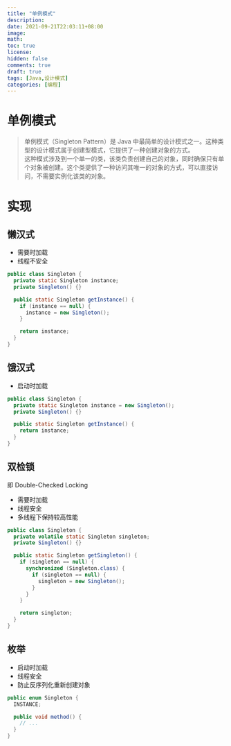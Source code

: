 ```yaml
---
title: "单例模式"
description:
date: 2021-09-21T22:03:11+08:00
image:
math:
toc: true
license:
hidden: false
comments: true
draft: true
tags: [Java,设计模式]
categories: [编程]
---
```


# 单例模式

> 单例模式（Singleton Pattern）是 Java 中最简单的设计模式之一。这种类型的设计模式属于创建型模式，它提供了一种创建对象的方式。  
> 这种模式涉及到一个单一的类，该类负责创建自己的对象，同时确保只有单个对象被创建。这个类提供了一种访问其唯一的对象的方式，可以直接访问，不需要实例化该类的对象。

# 实现
## 懒汉式
- 需要时加载
- 线程不安全
```java
public class Singleton {  
  private static Singleton instance;
  private Singleton() {}

  public static Singleton getInstance() {
    if (instance == null) {
      instance = new Singleton();
    }

    return instance;
  }
}
```

## 饿汉式
- 启动时加载
```java
public class Singleton {  
  private static Singleton instance = new Singleton();
  private Singleton() {}

  public static Singleton getInstance() {
    return instance;
  }
}
```

## 双检锁
即 Double-Checked Locking
- 需要时加载
- 线程安全
- 多线程下保持较高性能
```java
public class Singleton {
  private volatile static Singleton singleton;
  private Singleton() {}

  public static Singleton getSingleton() {
    if (singleton == null) {
      synchronized (Singleton.class) {
        if (singleton == null) {
          singleton = new Singleton();
        }
      }
    }

    return singleton;
  }
}
```

## 枚举
- 启动时加载
- 线程安全
- 防止反序列化重新创建对象
```java
public enum Singleton {  
  INSTANCE;

  public void method() {
    // ...
  }
}
```
